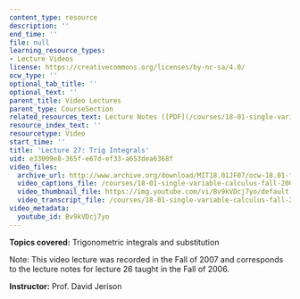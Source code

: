 ```yaml
---
content_type: resource
description: ''
end_time: ''
file: null
learning_resource_types:
- Lecture Videos
license: https://creativecommons.org/licenses/by-nc-sa/4.0/
ocw_type: ''
optional_tab_title: ''
optional_text: ''
parent_title: Video Lectures
parent_type: CourseSection
related_resources_text: Lecture Notes ([PDF](/courses/18-01-single-variable-calculus-fall-2006/resources/lec26))
resource_index_text: ''
resourcetype: Video
start_time: ''
title: 'Lecture 27: Trig Integrals'
uid: e33009e8-365f-e67d-ef33-a653dea6368f
video_files:
  archive_url: http://www.archive.org/download/MIT18.01JF07/ocw-18.01-f07-lec27_300k.mp4
  video_captions_file: /courses/18-01-single-variable-calculus-fall-2006/3668b621045d5b1091464895f42ae3c4_Bv9kVDcj7yo.vtt
  video_thumbnail_file: https://img.youtube.com/vi/Bv9kVDcj7yo/default.jpg
  video_transcript_file: /courses/18-01-single-variable-calculus-fall-2006/5100140a351e3023da19821777890a3c_Bv9kVDcj7yo.pdf
video_metadata:
  youtube_id: Bv9kVDcj7yo
---
```


**Topics covered:** Trigonometric integrals and substitution

Note: This video lecture was recorded in the Fall of 2007 and corresponds to the lecture notes for lecture 26 taught in the Fall of 2006.

**Instructor:** Prof. David Jerison

